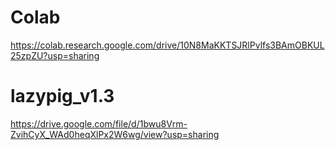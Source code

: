# Colab
https://colab.research.google.com/drive/10N8MaKKTSJRlPvlfs3BAmOBKUL25zpZU?usp=sharing

# lazypig_v1.3
https://drive.google.com/file/d/1bwu8Vrm-ZvihCyX_WAd0heqXlPx2W6wg/view?usp=sharing
